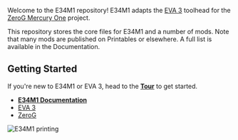 Welcome to the E34M1 repository! E34M1 adapts the [EVA 3](https://main.eva-3d.page/) toolhead for the [ZeroG Mercury One](https://docs.zerog.one/) project.

This repository stores the core files for E34M1 and a number of mods. Note that many mods are published on Printables or elsewhere. A full list is available in the Documentation.

## Getting Started

If you're new to E34M1 or EVA 3, head to the **[Tour](https://jon-harper.github.io/E34M1/tour)** to get started.

- **[E34M1 Documentation](https://jon-harper.github.io/E34M1/)**
- [EVA 3](https://main.eva-3d.page/)
- [ZeroG](https://docs.zerog.one/)

![E34M1 printing](https://raw.githubusercontent.com/jon-harper/E34M1/main/docs/img/gallery/banner.jpg)

